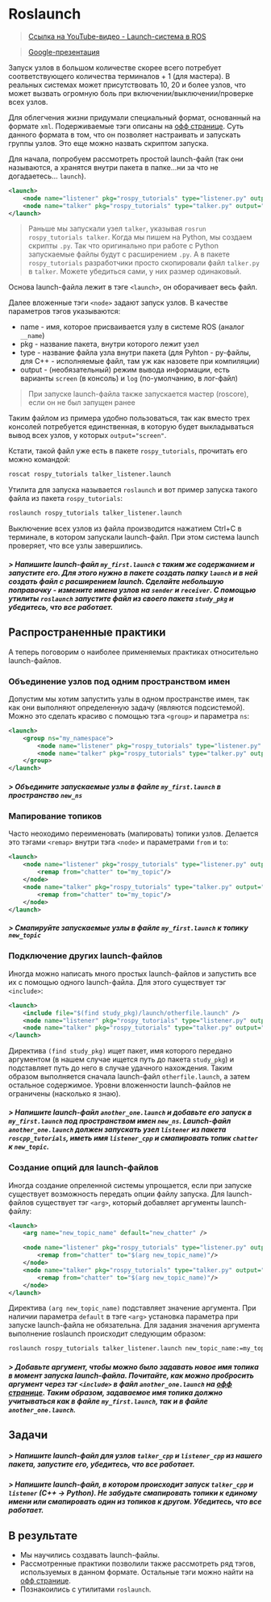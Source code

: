 # Roslaunch

> [Ссылка на YouTube-видео - Launch-система в ROS](https://www.youtube.com/watch?v=HcF6AqKo0Bc&list=PLdRYu473gKJQAJ6ifxldnc4vgpuisu5L5&index=7)

> [Google-презентация](https://docs.google.com/presentation/d/14PDlJC09FDqrx-PXmn-Be7SDopk3GmdYSLuyv_PpNzA/edit#slide=id.p4)

Запуск узлов в большом количестве скорее всего потребует соответствующего количества терминалов + 1 (для мастера). В реальных системах может присутствовать 10, 20 и более узлов, что может вызвать огромную боль при включении/выключении/проверке всех узлов.

Для облегчения жизни придумали специальный формат, основанный на формате `xml`. Подерживаемые тэги описаны на [офф странице](http://wiki.ros.org/roslaunch/XML). Суть данного формата в том, что он позволяет настраивать и запускать группы узлов. Это еще можно назвать скриптом запуска.

Для начала, попробуем рассмотреть простой launch-файл (так они называются, а хранятся внутри пакета в папке...ни за что не догадаетесь... `launch`).

```xml
<launch>
    <node name="listener" pkg="rospy_tutorials" type="listener.py" output="screen"/>
    <node name="talker" pkg="rospy_tutorials" type="talker.py" output="screen"/>
</launch>
```

> Раньше мы запускали узел `talker`, указывая `rosrun rospy_tutorials talker`. Когда мы пишем на Python, мы создаем скрипты `.py`. Так что оригинально при работе с Python запускаемые файлы будут с расширением `.py`. А в пакете `rospy_tutorials` разработчики просто скопировали файл `talker.py` в `talker`. Можете убедиться сами, у них размер одинаковый.

Основа launch-файла лежит в тэге `<launch>`, он оборачивает весь файл.

Далее вложенные тэги `<node>` задают запуск узлов. В качестве параметров тэгов указываются:
- name - имя, которое присваивается узлу в системе ROS (аналог `__name`)
- pkg - название пакета, внутри которого лежит узел
- type - название файла узла внутри пакета (для Pyhton - py-файлы, для C++ - исполняемые файл, там уж как назовете при компиляции)
- output - (необязательный) режим вывода информации, есть варианты `screen` (в консоль) и `log` (по-умолчанию, в лог-файл)

> При запуске launch-файла также запускается мастер (roscore), если он не был запущен ранее

Таким файлом из примера удобно пользоваться, так как вместо трех консолей потребуется единственная, в которую будет выкладываться вывод всех узлов, у которых `output="screen"`.

Кстати, такой файл уже есть в пакете `rospy_tutorials`, прочитать его можно командой:
```bash
roscat rospy_tutorials talker_listener.launch
```

Утилита для запуска называется `roslaunch` и вот пример запуска такого файла из пакета `rospy_tutorials`:
```bash
roslaunch rospy_tutorials talker_listener.launch
```

Выключение всех узлов из файла производится нажатием Ctrl+C в терминале, в котором запускали launch-файл. При этом система launch проверяет, что все узлы завершились.

##### > Напишите launch-файл `my_first.launch` с таким же содержанием и запустите его. Для этого нужно в пакете создать папку `launch` и в ней создать файл с расширением launch. Сделайте небольшую поправочку - измените имена узлов на `sender` и `receiver`. С помощью утилиты `roslaunch`  запустите файл из своего пакета `study_pkg` и убедитесь, что все работает.

## Распространенные практики

А теперь поговорим о наиболее применяемых практиках относительно launch-файлов.

### Объединение узлов под одним пространством имен

Допустим мы хотим запустить узлы в одном пространстве имен, так как они выполняют определенную задачу (являются подсистемой). Можно это сделать красиво с помощью тэга `<group>` и параметра `ns`:
```xml
<launch>
    <group ns="my_namespace">
        <node name="listener" pkg="rospy_tutorials" type="listener.py" output="screen"/>
        <node name="talker" pkg="rospy_tutorials" type="talker.py" output="screen"/>
    </group>
</launch>
```

##### > Объедините запускаемые узлы в файле `my_first.launch` в пространство `new_ns`

### Мапирование топиков

Часто неоходимо переименовать (мапировать) топики узлов. Делается это тэгами `<remap>` внутри тэга `<node>` и параметрами `from` и `to`:
```xml
<launch>
    <node name="listener" pkg="rospy_tutorials" type="listener.py" output="screen">
        <remap from="chatter" to="my_topic"/>
    </node>
    <node name="talker" pkg="rospy_tutorials" type="talker.py" output="screen">
        <remap from="chatter" to="my_topic"/>
    </node>
</launch>
```

##### > Смапируйте запускаемые узлы в файле `my_first.launch` к топику `new_topic`

### Подключение других launch-файлов

Иногда можно написать много простых launch-файлов и запустить все их с помощью одного launch-файла. Для этого существует тэг `<include>`:
```xml
<launch>
    <include file="$(find study_pkg)/launch/otherfile.launch" />
    <node name="listener" pkg="rospy_tutorials" type="listener.py" output="screen"/>
    <node name="talker" pkg="rospy_tutorials" type="talker.py" output="screen"/>
</launch>
```

Директива `(find study_pkg)` ищет пакет, имя которого передано аргументом (в нашем случае ищется путь до пакета `study_pkg`) и подставляет путь до него в случае удачного нахождения. Таким образом выполняется сначала launch-файл `otherfile.launch`, а затем остальное содержимое. Уровни вложенности launch-файлов не ограничены (насколько я знаю).

##### > Напишите launch-файл `another_one.launch` и добавьте его запуск в `my_first.launch` под пространством имен `new_ns`. Launch-файл `another_one.launch` должен запускать узел `listener` из пакета `roscpp_tutorials`, иметь имя `listener_cpp` и смапировать топик `chatter` к `new_topic`.

### Создание опций для launch-файлов

Иногда создание опреленной системы упрощается, если при запуске существует возможность передать опции файлу запуска. Для launch-файлов существует тэг `<arg>`, который добавляет аргументы launch-файлу:
```xml
<launch>
    <arg name="new_topic_name" default="new_chatter" />

    <node name="listener" pkg="rospy_tutorials" type="listener.py" output="screen">
        <remap from="chatter" to="$(arg new_topic_name)"/>
    </node>
    <node name="talker" pkg="rospy_tutorials" type="talker.py" output="screen">
        <remap from="chatter" to="$(arg new_topic_name)"/>
    </node>
</launch>
```

Директива `(arg new_topic_name)` подставляет значение аргумента. При наличии параметра `default` в тэге `<arg>` установка параметра при запуске launch-файла не обязательна. Для задания значения аргумента выполнение roslaunch происходит следующим образом:
```bash
roslaunch rospy_tutorials talker_listener.launch new_topic_name:=my_topic
```

##### > Добавьте аргумент, чтобы можно было задавать новое имя топика в момент запуска launch-файла. Почитайте, как можно пробросить аргумент через тэг `<include>` в файл `another_one.launch` на [офф странице](http://wiki.ros.org/roslaunch/XML/include). Таким образом, задаваемое имя топика должно учитываться как в файле `my_first.launch`, так и в файле `another_one.launch`.

## Задачи

##### > Напишите launch-файл для узлов `talker_cpp` и `listener_cpp` из нашего пакета, запустите его, убедитесь, что все работает.

##### > Напишите launch-файл, в котором происходит запуск `talker_cpp` и `listener` (C++ -> Python). Не забудьте смапировать топики к единому имени или смапировать один из топиков к другом. Убедитесь, что все работает.

## В результате

- Мы научились создавать launch-файлы.
- Рассмотренные практики позволили также рассмотреть ряд тэгов, используемых в данном формате. Остальные тэги можно найти на [офф странице](http://wiki.ros.org/roslaunch/XML).
- Познакоились с утилитами `roslaunch`.
